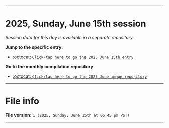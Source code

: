 
***

# 2025, Sunday, June 15th session

_Session data for this day is available in a separate repository._

**Jump to the specific entry:**

- [:octocat: `Click/tap here to go the 2025 June 15th entry`](https://github.com/seanpm2001/SeansLifeArchive_Images_ModernSmurfsVillage_Y2025_V6/tree/SeansLifeArchive_ModernSmurfsVillage_Y2025_V6_Main-dev/2025/06_June/15/)

**Go to the monthly compilation repository**

- [:octocat: `Click/tap here to go the 2025 June image repository`](https://github.com/seanpm2001/SeansLifeArchive_Images_ModernSmurfsVillage_Y2025_V6/)

***

# File info

**File version:** `1 (2025, Sunday, June 15th at 06:45 pm PST)`

***

